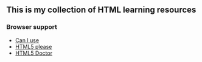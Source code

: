 ## This is my collection of HTML learning resources

### Browser support
* [Can I use](http://caniuse.com/)
* [HTML5 please](http://html5please.com/)
* [HTML5 Doctor](http://html5doctor.com/)
